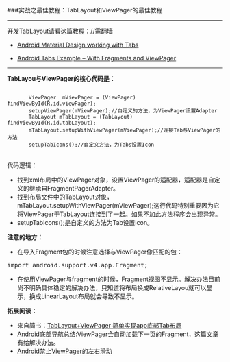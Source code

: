 ###实战之最佳教程：TabLayout和ViewPager的最佳教程

---

开发TabLayout请看这篇教程：//需翻墙

-  [Android Material Design working with Tabs](http://www.androidhive.info/2015/09/android-material-design-working-with-tabs/)

-  [Android Tabs Example – With Fragments and ViewPager](http://www.truiton.com/2015/06/android-tabs-example-fragments-viewpager/)

---

**TabLayou与ViewPager的核心代码是：**
<pre>
<code>
       ViewPager  mViewPager = (ViewPager) findViewById(R.id.viewPager);
       setupViewPager(mViewPager);//自定义的方法，为ViewPager设置Adapter
       TabLayout mTabLayout = (TabLayout) findViewById(R.id.tabLayout);
       mTabLayout.setupWithViewPager(mViewPager);//连接Tab与ViewPager的方法
       setupTabIcons();//自定义方法，为Tabs设置Icon
</code>
</pre>
代码逻辑：

 -  找到xml布局中的ViewPager对象，设置ViewPager的适配器，适配器是自定义的继承自FragmentPagerAdapter。
 -  找到布局文件中的TabLayout对象，mTabLayout.setupWithViewPager(mViewPager);这行代码特别重要因为它将ViewPager于TabLayout连接到了一起。如果不加此方法程序会出现异常。
 -  setupTabIcons();是自定义的方法为Tab设置Icon。

**注意的地方：**

-  在导入Fragment包的时候注意选择与ViewPager像匹配的包：
<pre>
import android.support.v4.app.Fragment;
</pre>
- 在使用ViewPager与fragment的时候，Fragment视图不显示。解决办法目前尚不明确具体稳定的解决办法，只知道将布局换成RelativeLayou就可以显示，换成LinearLayout布局就会导致不显示。 

**拓展阅读：**

-  来自简书：[TabLayout+ViewPager 简单实现app底部Tab布局](http://www.jianshu.com/p/adf7a994613a)
-  [Android底部导航总结](http://www.androidchina.net/1263.html):ViewPager会自动加载下一页的Fragment，这篇文章有给解决办法。
-  [Android禁止ViewPager的左右滑动](http://blog.csdn.net/allen315410/article/details/40744287)